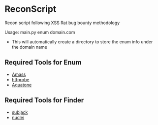 # ReconScript
Recon script following XSS Rat bug bounty methodology

Usage: main.py enum domain.com
 - This will automatically create a directory to store the enum info under the domain name

## Required Tools for Enum
 - [Amass](https://github.com/OWASP/Amass)
 - [httprobe](https://github.com/tomnomnom/httprobe)
 - [Aquatone](https://github.com/michenriksen/aquatone)

## Required Tools for Finder
 - [subjack](https://github.com/haccer/subjack)
 - [nuclei](https://github.com/projectdiscovery/nuclei)
